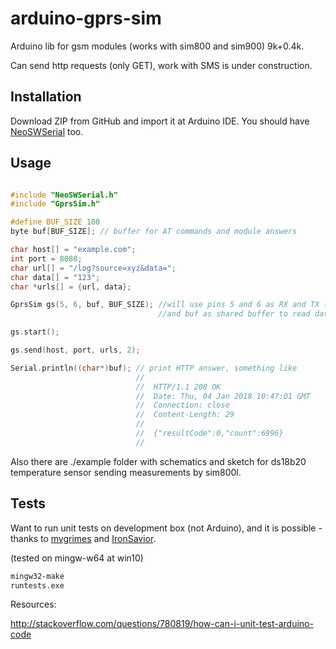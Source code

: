 # arduino-gprs-sim
Arduino lib for gsm modules (works with sim800 and sim900) 9k+0.4k.

Can send http requests (only GET), work with SMS is under construction.

## Installation

Download ZIP from GitHub and import it at Arduino IDE.
You should have [NeoSWSerial](https://github.com/SlashDevin/NeoSWSerial) too.

## Usage

```cpp

#include "NeoSWSerial.h"
#include "GprsSim.h"

#define BUF_SIZE 100
byte buf[BUF_SIZE]; // buffer for AT commands and module answers

char host[] = "example.com";
int port = 8080;
char url[] = "/log?source=xyz&data=";
char data[] = "123";
char *urls[] = {url, data};

GprsSim gs(5, 6, buf, BUF_SIZE); //will use pins 5 and 6 as RX and TX (with NeoSWSerial)
                                 //and buf as shared buffer to read data from gprs module 

gs.start();

gs.send(host, port, urls, 2);

Serial.println((char*)buf); // print HTTP answer, something like
                            //  
                            //  HTTP/1.1 200 OK
                            //  Date: Thu, 04 Jan 2018 10:47:01 GMT
                            //  Connection: close
                            //  Content-Length: 29
                            //  
                            //  {"resultCode":0,"count":6996}
                            //  

```
Also there are ./example folder with schematics and sketch for ds18b20 temperature sensor sending measurements by sim800l. 

## Tests

Want to run unit tests on development box (not Arduino), and it is possible - thanks to [mvgrimes](https://github.com/mvgrimes/smartthings-super-sprinker) and [IronSavior](https://github.com/IronSavior/dsm2_tx).

(tested on mingw-w64 at win10)

```sh
mingw32-make
runtests.exe
```
Resources:

http://stackoverflow.com/questions/780819/how-can-i-unit-test-arduino-code

